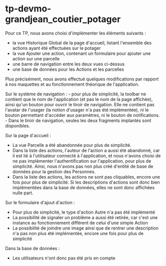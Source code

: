 # tp-devmo-grandjean_coutier_potager
Pour ce TP, nous avons choisi d'implémenter les éléments suivants :
  - la vue Historique Global de la page d'accueil, listant l'ensemble des actions ayant été effectuées sur le potager
  - la vue Ajouter une action, contenant un formulaire pour ajouter une action sur une parcelle
  - une barre de navigation entre les deux vues ci-dessus
  - une base de données pour les Actions et les parcelles

Plus précisément, nous avons effectué quelques modifications par rapport à nos maquettes et au fonctionnement théorique de l'application.

Sur le système de navigation :
    - pour plus de simplicité, la toolbar ne contient que le nom de l'application (et pas le nom de la page affichée), ainsi qu'un bouton pour ouvrir le tiroir de navigation. Elle ne contient pas l'avatar de l'usager (la notion d'usager n'a pas été implémentée), ni le bouton permettant d'accéder aux paramètres, ni le bouton de notifications.
    - Dans le tiroir de navigation, seules les deux fragments implantés sont disponibles.

Sur la page d'accueil :
 - La vue Parcelle a été abandonnée pour plus de simplicité. 
 - Dans la liste des actions, l'auteur de l'action a aussi été abandonné, car il est lié à l'utilisateur connecté à l'application, et nous n'avons choisi de ne pas implémenter l'authentification sur l'application, pour plus de simplicité. Ainsi, nous n'avons pas non plus créé d'entité de base de données pour la gestion des Personnes.
 - Dans la liste des actions, les actions ne sont pas cliquables, encore une fois pour plus de simplicité. Si les descriptions d'actions sont donc bien implémentées dans la base de données, elles ne sont donc affichées nulle part.

 Sur le formulaire d'ajout d'action :
 - Pour plus de simplicité, le type d'action Autre n'a pas été implémenté
 - La possibilité de signaler un problème a aussi été retirée, car c'est une instance au fonctionnement différent de celui d'une simple Action
 - La possibilité de joindre une image ainsi que de rentrer une description n'a pas non plus été implémentée, encore une fois pour plus de simplicité

 Dans la base de données :
 - Les utilisateurs n'ont donc pas été pris en compte
 
 


